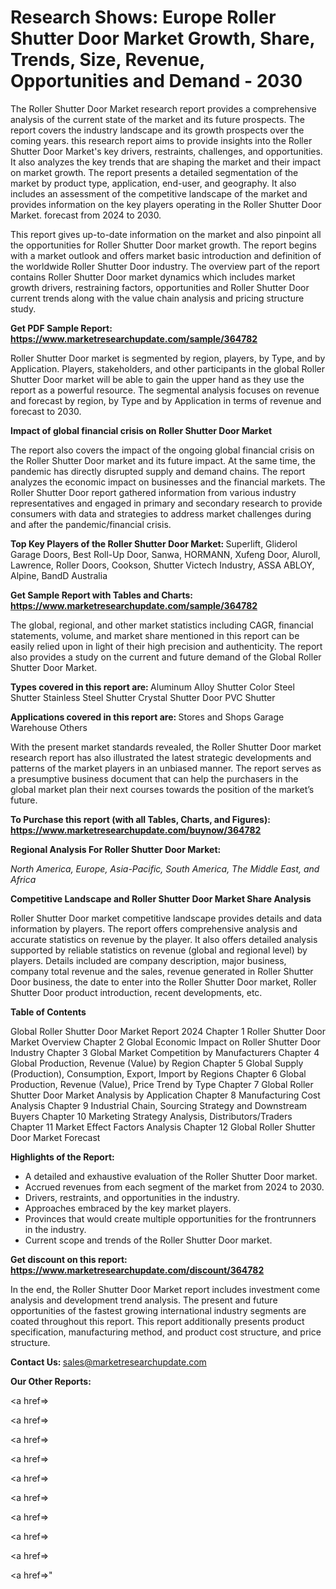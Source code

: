 # Research Shows: Europe Roller Shutter Door Market Growth, Share, Trends, Size, Revenue, Opportunities and Demand - 2030

The Roller Shutter Door Market research report provides a comprehensive analysis of the current state of the market and its future prospects. The report covers the industry landscape and its growth prospects over the coming years. this research report aims to provide insights into the Roller Shutter Door Market's key drivers, restraints, challenges, and opportunities. It also analyzes the key trends that are shaping the market and their impact on market growth. The report presents a detailed segmentation of the market by product type, application, end-user, and geography. It also includes an assessment of the competitive landscape of the market and provides information on the key players operating in the Roller Shutter Door Market. forecast from 2024 to 2030.

This report gives up-to-date information on the market and also pinpoint all the opportunities for Roller Shutter Door market growth. The report begins with a market outlook and offers market basic introduction and definition of the worldwide Roller Shutter Door industry. The overview part of the report contains Roller Shutter Door market dynamics which includes market growth drivers, restraining factors, opportunities and Roller Shutter Door current trends along with the value chain analysis and pricing structure study.

<strong><b>Get PDF Sample Report: <a href=https://www.marketresearchupdate.com/sample/364782>https://www.marketresearchupdate.com/sample/364782</a></b></strong>

Roller Shutter Door market is segmented by region, players, by Type, and by Application. Players, stakeholders, and other participants in the global Roller Shutter Door market will be able to gain the upper hand as they use the report as a powerful resource. The segmental analysis focuses on revenue and forecast by region, by Type and by Application in terms of revenue and forecast to 2030.

<strong><b>Impact of global financial crisis on Roller Shutter Door Market</b></strong>

The report also covers the impact of the ongoing global financial crisis on the Roller Shutter Door market and its future impact. At the same time, the pandemic has directly disrupted supply and demand chains. The report analyzes the economic impact on businesses and the financial markets. The Roller Shutter Door report gathered information from various industry representatives and engaged in primary and secondary research to provide consumers with data and strategies to address market challenges during and after the pandemic/financial crisis.

<strong><b>Top Key Players of the Roller Shutter Door Market:
</b></strong>Superlift, Gliderol Garage Doors, Best Roll-Up Door, Sanwa, HORMANN, Xufeng Door, Aluroll, Lawrence, Roller Doors, Cookson, Shutter Victech Industry, ASSA ABLOY, Alpine, BandD Australia<strong><b>
</b></strong>

<strong><b>Get Sample Report with Tables and Charts: <a href=https://www.marketresearchupdate.com/sample/364782>https://www.marketresearchupdate.com/sample/364782</a></b></strong>

The global, regional, and other market statistics including CAGR, financial statements, volume, and market share mentioned in this report can be easily relied upon in light of their high precision and authenticity. The report also provides a study on the current and future demand of the Global Roller Shutter Door Market.

<strong><b>Types covered in this report are:
</b></strong>Aluminum Alloy Shutter
Color Steel Shutter
Stainless Steel Shutter
Crystal Shutter Door
PVC Shutter<strong><b>
</b></strong>

<strong><b>Applications covered in this report are:
</b></strong>Stores and Shops
Garage
Warehouse
Others<strong><b>
</b></strong>

With the present market standards revealed, the Roller Shutter Door market research report has also illustrated the latest strategic developments and patterns of the market players in an unbiased manner. The report serves as a presumptive business document that can help the purchasers in the global market plan their next courses towards the position of the market’s future.

<strong><b>To Purchase this report (with all Tables, Charts, and Figures): <a href=https://www.marketresearchupdate.com/buynow/364782>https://www.marketresearchupdate.com/buynow/364782</a></b></strong>

<strong><b>Regional Analysis For Roller Shutter Door Market:</b></strong>

<em><i>North America, Europe, Asia-Pacific, South America, The Middle East, and Africa</i></em>

<strong><b>Competitive Landscape and Roller Shutter Door Market Share Analysis</b></strong>

Roller Shutter Door market competitive landscape provides details and data information by players. The report offers comprehensive analysis and accurate statistics on revenue by the player. It also offers detailed analysis supported by reliable statistics on revenue (global and regional level) by players. Details included are company description, major business, company total revenue and the sales, revenue generated in Roller Shutter Door business, the date to enter into the Roller Shutter Door market, Roller Shutter Door product introduction, recent developments, etc.

<strong><b>Table of Contents</b></strong>

Global Roller Shutter Door Market Report 2024
Chapter 1 Roller Shutter Door Market Overview
Chapter 2 Global Economic Impact on Roller Shutter Door Industry
Chapter 3 Global Market Competition by Manufacturers
Chapter 4 Global Production, Revenue (Value) by Region
Chapter 5 Global Supply (Production), Consumption, Export, Import by Regions
Chapter 6 Global Production, Revenue (Value), Price Trend by Type
Chapter 7 Global Roller Shutter Door Market Analysis by Application
Chapter 8 Manufacturing Cost Analysis
Chapter 9 Industrial Chain, Sourcing Strategy and Downstream Buyers
Chapter 10 Marketing Strategy Analysis, Distributors/Traders
Chapter 11 Market Effect Factors Analysis
Chapter 12 Global Roller Shutter Door Market Forecast

<strong><b>Highlights of the Report:</b></strong>

- A detailed and exhaustive evaluation of the Roller Shutter Door market.
- Accrued revenues from each segment of the market from 2024 to 2030.
- Drivers, restraints, and opportunities in the industry.
- Approaches embraced by the key market players.
- Provinces that would create multiple opportunities for the frontrunners in the industry.
- Current scope and trends of the Roller Shutter Door market.

<strong><b>Get discount on this report: <a href=https://www.marketresearchupdate.com/discount/364782>https://www.marketresearchupdate.com/discount/364782</a></b></strong>

In the end, the Roller Shutter Door Market report includes investment come analysis and development trend analysis. The present and future opportunities of the fastest growing international industry segments are coated throughout this report. This report additionally presents product specification, manufacturing method, and product cost structure, and price structure.

<strong><b>Contact Us:
</b></strong>sales@marketresearchupdate.com

<strong>Our Other Reports:</strong>

<a href=></a>

<a href=></a>

<a href=></a>

<a href=></a>

<a href=></a>

<a href=></a>

<a href=></a>

<a href=></a>

<a href=></a>

<a href=></a>"
